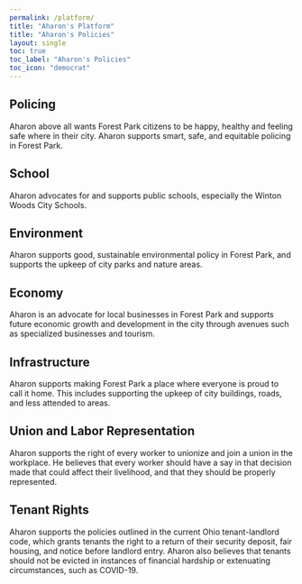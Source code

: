 ```yaml
---
permalink: /platform/
title: "Aharon's Platform"
title: "Aharon's Policies"
layout: single
toc: true
toc_label: "Aharon's Policies"
toc_icon: "democrat"
---
```

    
## Policing
Aharon above all wants Forest Park citizens to be happy, healthy and feeling safe where in their city. Aharon supports smart, safe, and equitable policing in Forest Park.
## School
Aharon advocates for and supports public schools, especially the Winton Woods City Schools.
## Environment
Aharon supports good, sustainable environmental policy in Forest Park, and supports the upkeep of city parks and nature areas.
## Economy
Aharon is an advocate for local businesses in Forest Park and supports future economic growth and development in the city through avenues such as specialized businesses and tourism.
## Infrastructure
Aharon supports making Forest Park a place where everyone is proud to call it home. This includes supporting the upkeep of city buildings, roads, and less attended to areas.
## Union and Labor Representation
Aharon supports the right of every worker to unionize and join a union in the workplace. He believes that every worker should have a say in that decision made that could affect their livelihood, and that they should be properly represented.
## Tenant Rights
Aharon supports the policies outlined in the current Ohio tenant-landlord code, which grants tenants the right to a return of their security deposit, fair housing, and notice before landlord entry. Aharon also believes that tenants should not be evicted in instances of financial hardship or extenuating circumstances, such as COVID-19.
